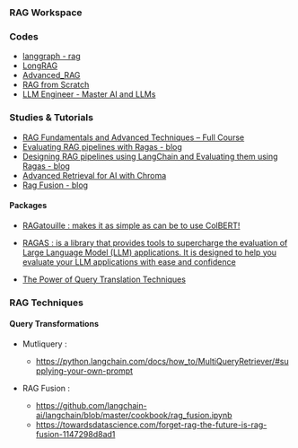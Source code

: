 ### RAG Workspace


### Codes
- [langgraph - rag](https://github.com/langchain-ai/langgraph/tree/main/examples/rag)
- [LongRAG](https://github.com/QingFei1/LongRAG)
- [Advanced_RAG](https://github.com/NisaarAgharia/Advanced_RAG)
- [RAG from Scratch](https://github.com/langchain-ai/rag-from-scratch)
- [LLM Engineer - Master AI and LLMs](https://github.com/ed-donner/llm_engineering/tree/main)

### Studies & Tutorials

- [RAG Fundamentals and Advanced Techniques – Full Course](https://www.youtube.com/watch?v=ea2W8IogX80&ab_channel=freeCodeCamp.org)
- [Evaluating RAG pipelines with Ragas - blog](https://blog.langchain.dev/evaluating-rag-pipelines-with-ragas-langsmith/)
- [Designing RAG pipelines using LangChain and Evaluating them using Ragas - blog](https://medium.com/@rhitesh.ksingh99/designing-rag-pipelines-using-langchain-and-evaluating-them-using-ragas-4e7d09262bac)
- [Advanced Retrieval for AI with Chroma](https://learn.deeplearning.ai/courses/advanced-retrieval-for-ai/lesson/1/introduction)
- [Rag Fusion - blog](https://towardsdatascience.com/forget-rag-the-future-is-rag-fusion-1147298d8ad1)
#### Packages

- [RAGatouille :  makes it as simple as can be to use ColBERT!](https://github.com/AnswerDotAI/RAGatouille)
  
- [RAGAS : is a library that provides tools to supercharge the evaluation of Large Language Model (LLM) applications. It is designed to help you evaluate your LLM applications with ease and confidence](https://docs.ragas.io/en/stable/)

- [The Power of Query Translation Techniques](https://www.codecontent.net/blog/query-translation-techniques)


### RAG Techniques

#### Query Transformations

- Mutliquery : 
    - https://python.langchain.com/docs/how_to/MultiQueryRetriever/#supplying-your-own-prompt

- RAG Fusion : 
    - https://github.com/langchain-ai/langchain/blob/master/cookbook/rag_fusion.ipynb
    - https://towardsdatascience.com/forget-rag-the-future-is-rag-fusion-1147298d8ad1